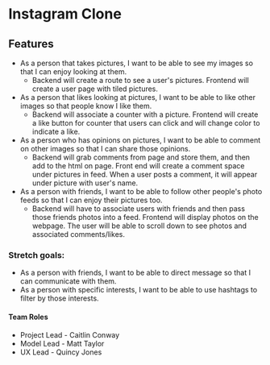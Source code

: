 # Instagram Clone

## Features

- As a person that takes pictures, I want to be able to see my images so that I can enjoy looking at them.
  - Backend will create a route to see a user's pictures. Frontend will create a user page with tiled pictures.
- As a person that likes looking at pictures, I want to be able to like other images so that people know I like them.
  - Backend will associate a counter with a picture. Frontend will create a like button for counter that users can click and will change color to indicate a like.
- As a person who has opinions on pictures, I want to be able to comment on other images so that I can share those opinions.
  - Backend will grab comments from page and store them, and then add to the html on page. Front end will create a comment space under pictures in feed. When a user posts a comment, it will appear under picture with user's name.
- As a person with friends, I want to be able to follow other people's photo feeds so that I can enjoy their pictures too.
  - Backend will have to associate users with friends and then pass those friends photos into a feed. Frontend will display photos on the webpage. The user will be able to scroll down to see photos and associated comments/likes.

### Stretch goals:

- As a person with friends, I want to be able to direct message so that I can communicate with them.
- As a person with specific interests, I want to be able to use hashtags to filter by those interests.

#### Team Roles

- Project Lead - Caitlin Conway
- Model Lead - Matt Taylor
- UX Lead - Quincy Jones
